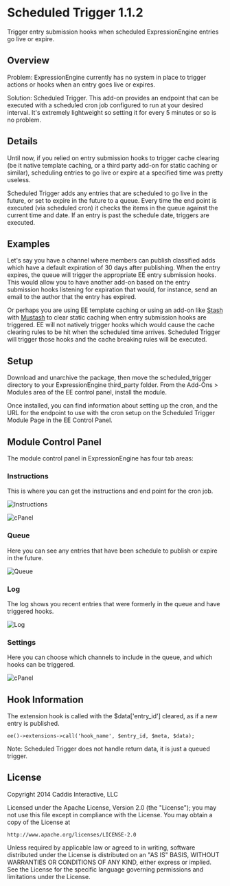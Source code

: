 # Scheduled Trigger 1.1.2

Trigger entry submission hooks when scheduled ExpressionEngine entries go live or expire.

## Overview

Problem: ExpressionEngine currently has no system in place to trigger actions or hooks when an entry goes live or expires.

Solution: Scheduled Trigger. This add-on provides an endpoint that can be executed with a scheduled cron job configured to run at your desired interval. It's extremely lightweight so setting it for every 5 minutes or so is no problem.

## Details

Until now, if you relied on entry submission hooks to trigger cache clearing (be it native template caching, or a third party add-on for static caching or similar), scheduling entries to go live or expire at a specified time was pretty useless.

Scheduled Trigger adds any entries that are scheduled to go live in the future, or set to expire in the future to a queue. Every time the end point is executed (via scheduled cron) it checks the items in the queue against the current time and date. If an entry is past the schedule date, triggers are executed.

## Examples

Let's say you have a channel where members can publish classified adds which have a default expiration of 30 days after publishing. When the entry  expires, the queue will trigger the appropriate EE entry submission hooks. This would allow you to have another add-on based on the entry submission hooks listening for expiration that would, for instance, send an email to the author that the entry has expired.

Or perhaps you are using EE template caching or using an add-on like [Stash] with [Mustash] to clear static caching when entry submission hooks are triggered. EE will not natively trigger hooks which would cause the cache clearing rules to be hit when the scheduled time arrives. Scheduled Trigger will trigger those hooks and the cache breaking rules will be executed.

[Stash]:https://github.com/croxton/Stash
[Mustash]:http://devot-ee.com/add-ons/mustash

## Setup

Download and unarchive the package, then move the scheduled_trigger directory to your ExpressionEngine third_party folder. From the Add-Ons > Modules area of the EE control panel, install the module.

Once installed, you can find information about setting up the cron, and the URL for the endpoint to use with the cron setup on the Scheduled Trigger Module Page in the EE Control Panel.

## Module Control Panel

The module control panel in ExpressionEngine has four tab areas:

### Instructions

This is where you can get the instructions and end point for the cron job.

![Instructions](http://files.caddis.co/addons/scheduled-trigger/instructions.jpg)

![cPanel](http://files.caddis.co/addons/scheduled-trigger/cpanel.jpg)

### Queue

Here you can see any entries that have been schedule to publish or expire in the future.

![Queue](http://files.caddis.co/addons/scheduled-trigger/queue.jpg)

### Log

The log shows you recent entries that were formerly in the queue and have triggered hooks.

![Log](http://files.caddis.co/addons/scheduled-trigger/log.jpg)

### Settings

Here you can choose which channels to include in the queue, and which hooks can be triggered.

![cPanel](http://files.caddis.co/addons/scheduled-trigger/settings.jpg)

## Hook Information

The extension hook is called with the $data['entry_id'] cleared, as if a new entry is published.

	ee()->extensions->call('hook_name', $entry_id, $meta, $data);

Note: Scheduled Trigger does not handle return data, it is just a queued trigger.

## License

Copyright 2014 Caddis Interactive, LLC

Licensed under the Apache License, Version 2.0 (the "License");
you may not use this file except in compliance with the License.
You may obtain a copy of the License at

	http://www.apache.org/licenses/LICENSE-2.0

Unless required by applicable law or agreed to in writing, software
distributed under the License is distributed on an "AS IS" BASIS,
WITHOUT WARRANTIES OR CONDITIONS OF ANY KIND, either express or implied.
See the License for the specific language governing permissions and
limitations under the License.